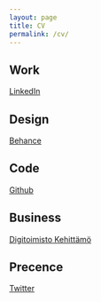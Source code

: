 ```yaml
---
layout: page
title: CV
permalink: /cv/
---
```


## Work
<a href="https://www.linkedin.com/in/mikaminkkinen/">LinkedIn</a>

## Design
<a href="https://www.behance.net/mikaminkkinen">Behance</a>

## Code
<a href="https://github.com/MikaMinkkinen/">Github</a>

## Business
<a href="https://kehittamo.fi">Digitoimisto Kehittämö</a>

## Precence
<a href="https://twitter.com/mikaminkkinen">Twitter</a>
